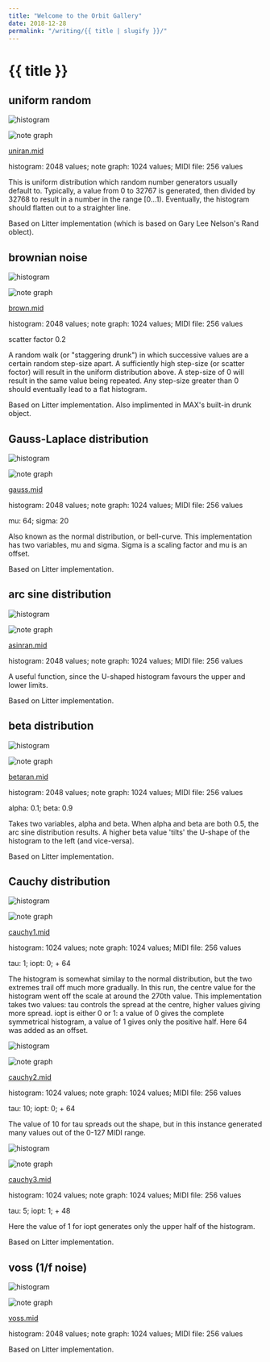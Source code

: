 ```yaml
---
title: "Welcome to the Orbit Gallery"
date: 2018-12-28
permalink: "/writing/{{ title | slugify }}/"
---
```


# {{ title }}

## uniform random

![histogram](images/uniran_h.GIF)

![note graph](images/uniran_n.GIF)

[uniran.mid](http://cyberkrunk.com/music/stochyard/orbit/uniran.mid)

histogram: 2048 values; note graph: 1024 values; MIDI file: 256 values

This is uniform distribution which random number generators usually default to. Typically, a value from 0 to 32767 is generated, then divided by 32768 to result in a number in the range \[0...1). Eventually, the histogram should flatten out to a straighter line.

Based on Litter implementation (which is based on Gary Lee Nelson's Rand oblect).

## brownian noise

![histogram](images/brown_h.GIF)

![note graph](images/brown_n.GIF)

[brown.mid](http://cyberkrunk.com/music/stochyard/orbit/brown.mid)

histogram: 2048 values; note graph: 1024 values; MIDI file: 256 values

scatter factor 0.2

A random walk (or "staggering drunk") in which successive values are a certain random step-size apart. A sufficiently high step-size (or scatter foctor) will result in the uniform distribution above. A step-size of 0 will result in the same value being repeated. Any step-size greater than 0 should eventually lead to a flat histogram.

Based on Litter implementation. Also implimented in MAX's built-in drunk object.

## Gauss-Laplace distribution

![histogram](images/gauss_h.GIF)

![note graph](images/gauss_n.GIF)

[gauss.mid](http://cyberkrunk.com/music/stochyard/orbit/gauss.mid)

histogram: 2048 values; note graph: 1024 values; MIDI file: 256 values

mu: 64; sigma: 20

Also known as the normal distribution, or bell-curve. This implementation has two variables, mu and sigma. Sigma is a scaling factor and mu is an offset.

Based on Litter implementation.

## arc sine distribution

![histogram](images/asinran_h.GIF)

![note graph](images/asinran_n.GIF)

[asinran.mid](http://cyberkrunk.com/music/stochyard/orbit/asinran.mid)

histogram: 2048 values; note graph: 1024 values; MIDI file: 256 values

A useful function, since the U-shaped histogram favours the upper and lower limits.

Based on Litter implementation.

## beta distribution

![histogram](images/betaran_h.GIF)

![note graph](images/betaran_n.GIF)

[betaran.mid](http://cyberkrunk.com/music/stochyard/orbit/betaran.mid)

histogram: 2048 values; note graph: 1024 values; MIDI file: 256 values

alpha: 0.1; beta: 0.9

Takes two variables, alpha and beta. When alpha and beta are both 0.5, the arc sine distribution results. A higher beta value 'tilts' the U-shape of the histogram to the left (and vice-versa).

Based on Litter implementation.

## Cauchy distribution

![histogram](images/cauchy1_h.GIF)

![note graph](images/cauchy1_n.GIF)

[cauchy1.mid](http://cyberkrunk.com/music/stochyard/orbit/cauchy1.mid)

histogram: 1024 values; note graph: 1024 values; MIDI file: 256 values

tau: 1; iopt: 0; + 64

The histogram is somewhat similay to the normal distribution, but the two extremes trail off much more gradually. In this run, the centre value for the histogram went off the scale at around the 270th value. This implementation takes two values: tau controls the spread at the centre, higher values giving more spread. iopt is either 0 or 1: a value of 0 gives the complete symmetrical histogram, a value of 1 gives only the positive half. Here 64 was added as an offset.

![histogram](images/cauchy2_h.GIF)

![note graph](images/cauchy2_n.GIF)

[cauchy2.mid](http://cyberkrunk.com/music/stochyard/orbit/cauchy2.mid)

histogram: 1024 values; note graph: 1024 values; MIDI file: 256 values

tau: 10; iopt: 0; + 64

The value of 10 for tau spreads out the shape, but in this instance generated many values out of the 0-127 MIDI range.

![histogram](images/cauchy3_h.GIF)

![note graph](images/cauchy3_n.GIF)

[cauchy3.mid](http://cyberkrunk.com/music/stochyard/orbit/cauchy3.mid)

histogram: 1024 values; note graph: 1024 values; MIDI file: 256 values

tau: 5; iopt: 1; + 48

Here the value of 1 for iopt generates only the upper half of the histogram.

Based on Litter implementation.

## voss (1/f noise)

![histogram](images/voss_h.GIF)

![note graph](images/voss_n.GIF)

[voss.mid](http://cyberkrunk.com/music/stochyard/orbit/voss.mid)

histogram: 2048 values; note graph: 1024 values; MIDI file: 256 values

Based on Litter implementation.
